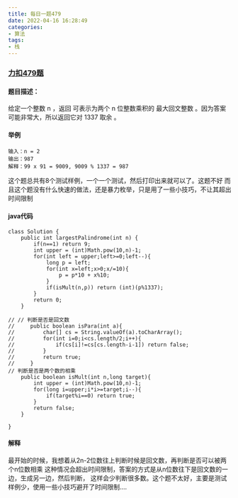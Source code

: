 ```yaml
---
title: 每日一题479
date: 2022-04-16 16:28:49
categories:
- 算法
tags:
- 栈
---
```

### [力扣479题](https://leetcode-cn.com/problems/largest-palindrome-product/)
#### 题目描述：
给定一个整数 n ，返回 可表示为两个 n 位整数乘积的 最大回文整数 。因为答案可能非常大，所以返回它对 1337 取余 。


#### 举例
```
输入：n = 2
输出：987
解释：99 x 91 = 9009, 9009 % 1337 = 987
```

这个题总共有8个测试样例，一个一个测试，然后打印出来就可以了。这题不好
而且这个题没有什么快速的做法，还是暴力枚举，只是用了一些小技巧，不让其超出时间限制

#### java代码
```
class Solution {
    public int largestPalindrome(int n) {
        if(n==1) return 9;
        int upper = (int)Math.pow(10,n)-1;
        for(int left = upper;left>=0;left--){
            long p = left;
            for(int x=left;x>0;x/=10){
                p = p*10 + x%10;
            }
            if(isMult(n,p)) return (int)(p%1337);
        }
        return 0;
    }

// // 判断是否是回文数
//     public boolean isPara(int a){
//         char[] cs = String.valueOf(a).toCharArray();
//         for(int i=0;i<cs.length/2;i++){
//             if(cs[i]!=cs[cs.length-i-1]) return false;
//         }
//         return true;
//     }
// 判断是否是两个数的相乘
    public boolean isMult(int n,long target){
        int upper = (int)Math.pow(10,n)-1;
        for(long i=upper;i*i>=target;i--){
            if(target%i==0) return true;
        }
        return false;
    }

}
```

#### 解释
最开始的时候，我想着从2n-2位数往上判断时候是回文数，再判断是否可以被两个n位数相乘
这种情况会超出时间限制，答案的方式是从n位数往下是回文数的一边，生成另一边，然后判断，
这样会少判断很多数。这个题不太好，主要是测试样例少，使用一些小技巧避开了时间限制....